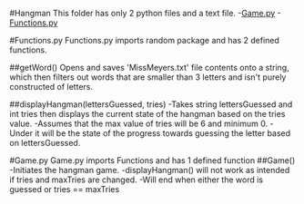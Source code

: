 #Hangman
This folder has only 2 python files and a text file.
-[Game.py](https://github.com/agjCode/Hangman/blob/main/Game.py)
-[Functions.py](https://github.com/agjCode/Hangman/blob/main/Functions.py)

#Functions.py
Functions.py imports random package and has 2 defined functions.

##getWord()
Opens and saves 'MissMeyers.txt' file contents onto a string, which then filters out words that are smaller than 3 letters and isn't purely constructed of letters.

##displayHangman(lettersGuessed, tries)
-Takes string lettersGuessed and int tries then displays the current state of the hangman based on the tries value.
-Assumes that the max value of tries will be 6 and minimum 0.
-Under it will be the state of the progress towards guessing the letter based on lettersGuessed.

#Game.py
Game.py imports Functions and has 1 defined function
##Game()
-Initiates the hangman game.
-displayHangman() will not work as intended if tries and maxTries are changed.
-Will end when either the word is guessed or tries == maxTries
